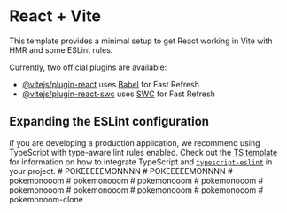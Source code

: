 # React + Vite

This template provides a minimal setup to get React working in Vite with HMR and some ESLint rules.

Currently, two official plugins are available:

- [@vitejs/plugin-react](https://github.com/vitejs/vite-plugin-react/blob/main/packages/plugin-react) uses [Babel](https://babeljs.io/) for Fast Refresh
- [@vitejs/plugin-react-swc](https://github.com/vitejs/vite-plugin-react/blob/main/packages/plugin-react-swc) uses [SWC](https://swc.rs/) for Fast Refresh

## Expanding the ESLint configuration

If you are developing a production application, we recommend using TypeScript with type-aware lint rules enabled. Check out the [TS template](https://github.com/vitejs/vite/tree/main/packages/create-vite/template-react-ts) for information on how to integrate TypeScript and [`typescript-eslint`](https://typescript-eslint.io) in your project.
#   P O K E E E E E M O N N N N  
 #   P O K E E E E E M O N N N N  
 #   p o k e m o n o o o m  
 #   p o k e m o n o o o m  
 #   p o k e m o n o o o m  
 #   p o k e m o n o o o m  
 #   p o k e m o n o o o m  
 #   p o k e m o n o o o m  
 #   p o k e m o n o o o m  
 #   p o k e m o n o o o m  
 #   p o k e m o n o o m - c l o n e  
 